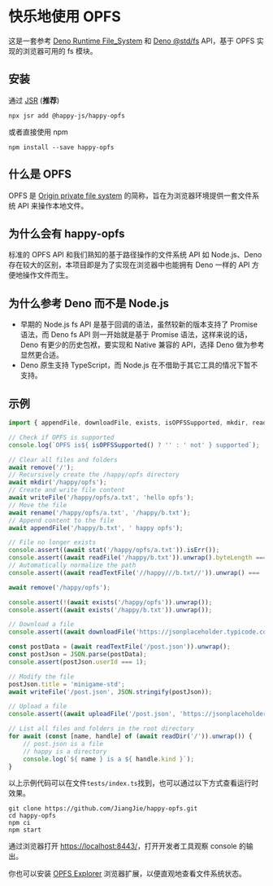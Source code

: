 # 快乐地使用 OPFS

这是一套参考 [Deno Runtime File_System](https://deno.land/api#File_System) 和 [Deno @std/fs](https://jsr.io/@std/fs) API，基于 OPFS 实现的浏览器可用的 fs 模块。

## 安装

通过 [JSR](https://jsr.io/@happy-js/happy-opfs) (**推荐**)
```
npx jsr add @happy-js/happy-opfs
```

或者直接使用 npm
```
npm install --save happy-opfs
```

## 什么是 OPFS

OPFS 是 [Origin private file system](https://developer.mozilla.org/en-US/docs/Web/API/File_System_API/Origin_private_file_system) 的简称，旨在为浏览器环境提供一套文件系统 API 来操作本地文件。

## 为什么会有 happy-opfs

标准的 OPFS API 和我们熟知的基于路径操作的文件系统 API 如 Node.js、Deno 存在较大的区别，本项目即是为了实现在浏览器中也能拥有 Deno 一样的 API 方便地操作文件而生。

## 为什么参考 Deno 而不是 Node.js

* 早期的 Node.js fs API 是基于回调的语法，虽然较新的版本支持了 Promise 语法，而 Deno fs API 则一开始就是基于 Promise 语法，这样来说的话，Deno 有更少的历史包袱，要实现和 Native 兼容的 API，选择 Deno 做为参考显然更合适。
* Deno 原生支持 TypeScript，而 Node.js 在不借助于其它工具的情况下暂不支持。

## 示例

```ts
import { appendFile, downloadFile, exists, isOPFSSupported, mkdir, readDir, readFile, readTextFile, remove, rename, stat, uploadFile, writeFile } from '@happy-js/happy-opfs';

// Check if OPFS is supported
console.log(`OPFS is${ isOPFSSupported() ? '' : ' not' } supported`);

// Clear all files and folders
await remove('/');
// Recursively create the /happy/opfs directory
await mkdir('/happy/opfs');
// Create and write file content
await writeFile('/happy/opfs/a.txt', 'hello opfs');
// Move the file
await rename('/happy/opfs/a.txt', '/happy/b.txt');
// Append content to the file
await appendFile('/happy/b.txt', ' happy opfs');

// File no longer exists
console.assert((await stat('/happy/opfs/a.txt')).isErr());
console.assert((await readFile('/happy/b.txt')).unwrap().byteLength === 21);
// Automatically normalize the path
console.assert((await readTextFile('//happy///b.txt//')).unwrap() === 'hello opfs happy opfs');

await remove('/happy/opfs');

console.assert(!(await exists('/happy/opfs')).unwrap());
console.assert((await exists('/happy/b.txt')).unwrap());

// Download a file
console.assert((await downloadFile('https://jsonplaceholder.typicode.com/posts/1', '/post.json')).unwrap());

const postData = (await readTextFile('/post.json')).unwrap();
const postJson = JSON.parse(postData);
console.assert(postJson.userId === 1);

// Modify the file
postJson.title = 'minigame-std';
await writeFile('/post.json', JSON.stringify(postJson));

// Upload a file
console.assert((await uploadFile('/post.json', 'https://jsonplaceholder.typicode.com/posts')).unwrap());

// List all files and folders in the root directory
for await (const [name, handle] of (await readDir('/')).unwrap()) {
    // post.json is a file
    // happy is a directory
    console.log(`${ name } is a ${ handle.kind }`);
}
```

以上示例代码可以在文件`tests/index.ts`找到，也可以通过以下方式查看运行时效果。

```
git clone https://github.com/JiangJie/happy-opfs.git
cd happy-opfs
npm ci
npm start
```

通过浏览器打开 [https://localhost:8443/](https://localhost:8443/)，打开开发者工具观察 console 的输出。

你也可以安装 [OPFS Explorer](https://chromewebstore.google.com/detail/acndjpgkpaclldomagafnognkcgjignd) 浏览器扩展，以便直观地查看文件系统状态。